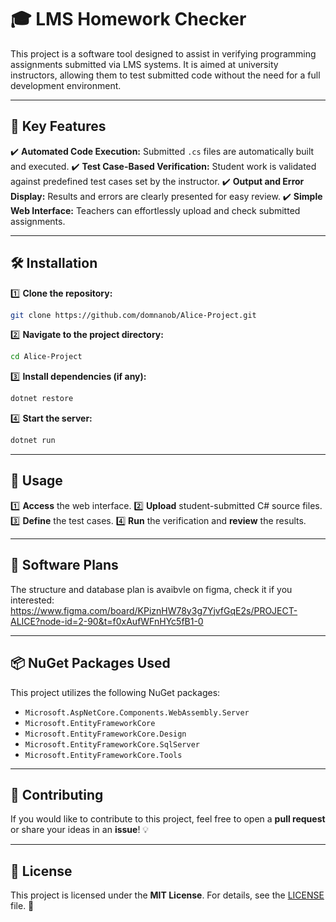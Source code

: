 # 🎓 LMS Homework Checker

This project is a software tool designed to assist in verifying programming assignments submitted via LMS systems. It is aimed at university instructors, allowing them to test submitted code without the need for a full development environment.

---

## 🚀 Key Features

✔️ **Automated Code Execution:** Submitted `.cs` files are automatically built and executed. ✔️ **Test Case-Based Verification:** Student work is validated against predefined test cases set by the instructor. ✔️ **Output and Error Display:** Results and errors are clearly presented for easy review. ✔️ **Simple Web Interface:** Teachers can effortlessly upload and check submitted assignments.

---

## 🛠 Installation

1️⃣ **Clone the repository:**

```sh
git clone https://github.com/domnanob/Alice-Project.git
```

2️⃣ **Navigate to the project directory:**

```sh
cd Alice-Project
```

3️⃣ **Install dependencies (if any):**

```sh
dotnet restore
```

4️⃣ **Start the server:**

```sh
dotnet run
```

---

## 📌 Usage

1️⃣ **Access** the web interface. 2️⃣ **Upload** student-submitted C# source files. 3️⃣ **Define** the test cases. 4️⃣ **Run** the verification and **review** the results.

---

## 📌 Software Plans

The structure and database plan is avaibvle on figma, check it if you interested:
https://www.figma.com/board/KPiznHW78y3g7YjvfGqE2s/PROJECT-ALICE?node-id=2-90&t=f0xAufWFnHYc5fB1-0

---

## 📦 NuGet Packages Used

This project utilizes the following NuGet packages:

- `Microsoft.AspNetCore.Components.WebAssembly.Server`
- `Microsoft.EntityFrameworkCore`
- `Microsoft.EntityFrameworkCore.Design`
- `Microsoft.EntityFrameworkCore.SqlServer`
- `Microsoft.EntityFrameworkCore.Tools`

---

## 🤝 Contributing

If you would like to contribute to this project, feel free to open a **pull request** or share your ideas in an **issue**! 💡

---

## 📜 License

This project is licensed under the **MIT License**. For details, see the [LICENSE](LICENSE) file. 📄

